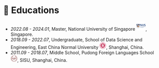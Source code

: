 # 📖 Educations
<!-- - *2024.08 - Present*, Ph.D, The University of Hong Kong  <img src='./images/logos/hku_logo.png' style='width: 2.15em;'>, Hong Kong SAR. -->
- *2022.08 - 2024.01*, Master, National University of Singapore  <img src='./images/svgs/NUS-logo.svg' style='width: 2.1em;'>, Singapore.
- *2018.09 - 2022.07*, Undergraduate, School of Data Science and Engineering, East China Normal University  <img src='./images/svgs/ECNU-logo.svg.png' style='width: 1.5em;'>, Shanghai, China.
- *2011.09 - 2018.07*, Middle School, Pudong Foreign Languages School  <img src='./images/svgs/PFLS-logo.png' style='width: 1.5em;'>, SISU, Shanghai, China.